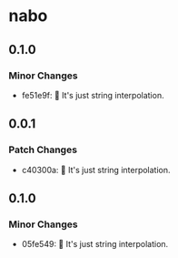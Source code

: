 # nabo

## 0.1.0

### Minor Changes

- fe51e9f: 🧵 It's just string interpolation.

## 0.0.1

### Patch Changes

- c40300a: 🧵 It's just string interpolation.

## 0.1.0

### Minor Changes

- 05fe549: 🧵 It's just string interpolation.
